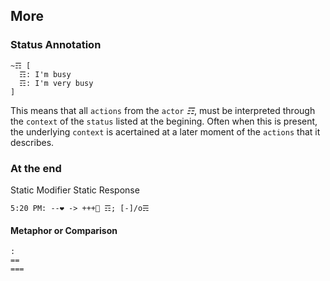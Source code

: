 ## More

### Status Annotation
```
~☶ [
  ☶: I'm busy
  ☶: I'm very busy
]
```
This means that all `actions` from the `actor` _☶_, must be interpreted through the `context` of the `status` listed at the begining.  Often when this is present, the underlying `context` is acertained at a later moment of the `actions` that it describes.


### At the end
Static Modifier
Static Response

```
5:20 PM: --❤ -> +++👀 ☶; [-]/o☴
```

#### Metaphor or Comparison
```
:
==
===
```
